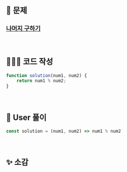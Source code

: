 ## 📄 문제 

### [나머지 구하기](https://school.programmers.co.kr/learn/courses/30/lessons/120810)

<br>

## 🧚🏻‍♀️ 코드 작성

```javascript
function solution(num1, num2) {
    return num1 % num2;
}
```

<br>

## 📝 User 풀이

```javascript
const solution = (num1, num2) => num1 % num2
```

<br>

## ✨ 소감